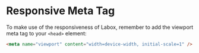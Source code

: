 # Responsive Meta Tag

To make use of the responsiveness of Labox, remember to add the viewport meta tag to your `<head>` element:

```html
<meta name="viewport" content="width=device-width, initial-scale=1" />
```
